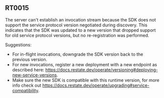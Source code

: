 ## RT0015

The server can't establish an invocation stream because the SDK does not support the service protocol version negotiated during discovery.
This indicates that the SDK was updated to a new version that dropped support for old service protocol versions, but no re-registration was performed.  

Suggestions:

* For in-flight invocations, downgrade the SDK version back to the previous version.
* For new invocations, register a new deployment with a new endpoint as described here: https://docs.restate.dev/operate/versioning#deploying-new-service-versions.  
* Make sure the new SDK is compatible with this runtime version, for more info check out https://docs.restate.dev/operate/upgrading#service-compatibility.